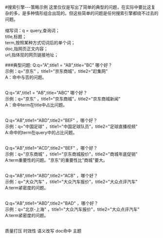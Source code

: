 #搜索引擎---策略示例
这里仅仅是写出了简单的典型的问题，在实际中要比这复杂的多，是多种情形组合出现的。但这些简单的问题是任何搜索引擎都绕不过去的问题。<br>
<br>
缩写词：q = query,查询词；<br>
 title,标题；<br>
term,按照某种方式切词后的单个词；<br>
doc,指网页正文内容；<br>
url,指体现的网页链接地址；<br>

###典型问题:
Q:q="A",title1 = "AB",title="BC"
哪个好？<br>
示例：q="京东" ，title1="京东商城"，title2="赶集网"<br>
A：命中与否的问题。<br>
<br>

Q:q="A",title1 = "AB",title="ABC"
哪个好？<br>
示例：q="京东" ，title1="京东商城"，title2="京东商城新闻"<br>
A：命中term在title中占比问题。<br>
<br>

Q:q="AB",title1="ABD",title2="BEF"
，哪个好？<br>
示例：q="中国足球" ，title1="中国足球队员"，title2="足球直播视频"<br>
A:命中的term在query中的占比问题。<br>
<br>

Q:q="AB",title1="ACD",title2="BEF"
，哪个好？<br>
示例：q="京东商城" ，title1="京东商城股价"，title2="商城年底促销"<br>
A:term重要性的问题。"京东"的重要性比"商城"要大。<br>
<br>

Q:q="AB",title1="ABD",title2="ACB"
，哪个好？<br>
示例：q="大众汽车" ，title1="大众汽车报价"，title2="大众点评汽车"<br>
A:term紧密度的问题。<br>
<br>

Q:q="AB",title1="ABD",title2="BAD"
，哪个好？<br>
示例：q="北京-上海" ，title1="大众汽车报价"，title2="大众点评汽车"<br>
A:term紧密度的问题。<br>
<br>

质量打压
时效性
语义改写
doc命中
主题
